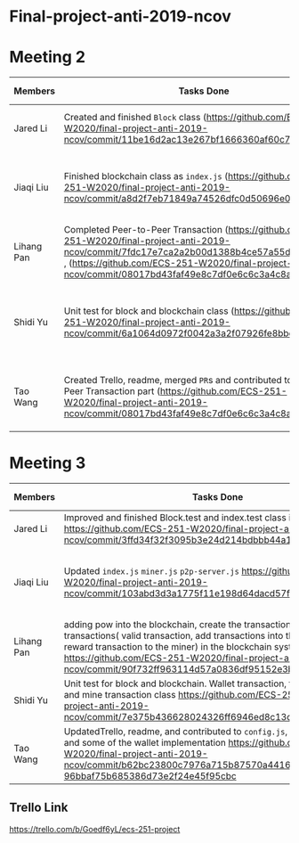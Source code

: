 # Final-project-anti-2019-ncov

# Meeting 2
 Members | Tasks Done | Tasks In Progress | Issues
-------|---------- | ------------------ | ----------------
Jared Li | Created and finished `Block` class (https://github.com/ECS-251-W2020/final-project-anti-2019-ncov/commit/11be16d2ac13e267bf1666360af60c78e7456fae)| Improve `Block` class to adapt Quarkchain | None
Jiaqi Liu | Finished blockchain class as `index.js` (https://github.com/ECS-251-W2020/final-project-anti-2019-ncov/commit/a8d2f7eb71849a74526dfc0d50696e0a8c7c274f)| Modify `index` class to adapt specification of Quarkchain | None
Lihang Pan | Completed Peer-to-Peer Transaction (https://github.com/ECS-251-W2020/final-project-anti-2019-ncov/commit/7fdc17e7ca2a2b00d1388b4ce57a55dc03a1952e) , (https://github.com/ECS-251-W2020/final-project-anti-2019-ncov/commit/08017bd43faf49e8c7df0e6c6c3a4c8a724f685d) | Add `PoW` to the current blockchain | None
Shidi Yu | Unit test for block and blockchain class (https://github.com/ECS-251-W2020/final-project-anti-2019-ncov/commit/6a1064d0972f0042a3a2f07926fe8bbdcdc5a9c6) | Test `PoW`, wallet transaction, transaction pool and mine transaction | None
Tao Wang | Created Trello, readme, merged `PR`s and contributed to Peer-to-Peer Transaction part (https://github.com/ECS-251-W2020/final-project-anti-2019-ncov/commit/08017bd43faf49e8c7df0e6c6c3a4c8a724f685d)| Update next weeks progress and understand `QuarkChain` | None


# Meeting 3
 Members | Tasks Done | Tasks In Progress | Issues
-------|---------- | ------------------ | ----------------
Jared Li | Improved and finished Block.test and index.test class in blockchain folder https://github.com/ECS-251-W2020/final-project-anti-2019-ncov/commit/3ffd34f32f3095b3e24d214bdbbb44a13902c6ca  | Add functions to fit sharding | None
Jiaqi Liu | Updated `index.js` `miner.js` `p2p-server.js` https://github.com/ECS-251-W2020/final-project-anti-2019-ncov/commit/103abd3d3a1775f11e198d64dacd57f0b7677766  | Adjusting blockchain accordingly to the change of the new shard class | None
Lihang Pan |adding pow into the blockchain, create the transaction pool,  manage transactions( valid transaction, add transactions into the block, adding reward transaction to the miner) in the blockchain system. https://github.com/ECS-251-W2020/final-project-anti-2019-ncov/commit/90f732ff963114d57a0836df95152e3bb2540f65 | make the final demo| None
Shidi Yu | Unit test for block and blockchain. Wallet transaction, transaction pool and mine transaction class https://github.com/ECS-251-W2020/final-project-anti-2019-ncov/commit/7e375b436628024326ff6946ed8c13d2fcb60da0  | Implement frontend of the bitcoin system | None
Tao Wang | UpdatedTrello, readme, and contributed to `config.js`, `chain-utils.js`, and some of the wallet implementation https://github.com/ECS-251-W2020/final-project-anti-2019-ncov/commit/b62bc23800c7976a715b87570a441624e82569ac#diff-96bbaf75b685386d73e2f24e45f95cbc | Improve the current naive implementation of sharding | None



















## Trello Link

https://trello.com/b/Goedf6yL/ecs-251-project
